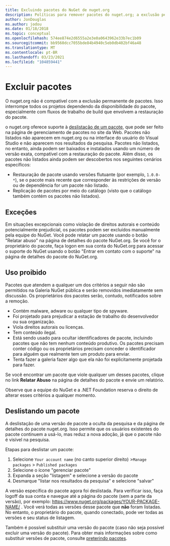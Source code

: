 ```yaml
---
title: Excluindo pacotes do NuGet de nuget.org
description: Políticas para remover pacotes do nuget.org; a exclusão permanente não é compatível, exceto quando os pacotes violam outras políticas.
author: JonDouglas
ms.author: jodou
ms.date: 01/18/2018
ms.topic: conceptual
ms.openlocfilehash: 574ee874e2d6555a2e3e0a0643962e33b7ec1b09
ms.sourcegitcommit: bb9560dcc7055bde84b4940c5eb0db402bf46a48
ms.translationtype: MT
ms.contentlocale: pt-BR
ms.lasthandoff: 03/23/2021
ms.locfileid: "104859441"
---
```

# <a name="deleting-packages"></a>Excluir pacotes

O nuget.org não é compatível com a exclusão permanente de pacotes. Isso interrompe todos os projetos dependendo da disponibilidade do pacote, especialmente com fluxos de trabalho de build que envolvem a restauração do pacote.

o nuget.org oferece suporte à [deslistação de um pacote](#unlisting-a-package), que pode ser feito na página de gerenciamento de pacotes no site da Web. Pacotes não listados não aparecem em nuget.org ou na interface do usuário do Visual Studio e não aparecem nos resultados da pesquisa. Pacotes não listados, no entanto, ainda podem ser baixados e instalados usando um número de versão exata, compatível com a restauração do pacote. Além disso, os pacotes não listados ainda podem ser descobertos nos seguintes cenários específicos:

- Restauração de pacote usando versões flutuante (por exemplo, `1.0.0-*`), se o pacote mais recente que corresponder às restrições de versão ou de dependência for um pacote não listado.
- Replicação de pacotes por meio do catálogo (visto que o catálogo também contém os pacotes não listados).

## <a name="exceptions"></a>Exceções

Em situações excepcionais como violação de direitos autorais e conteúdo potencialmente prejudicial, os pacotes podem ser excluídos manualmente pela equipe do NuGet. Você pode relatar um pacote usando o botão "Relatar abuso" na página de detalhes do pacote NuGet.org. Se você for o proprietário do pacote, faça logon em sua conta do NuGet.org para acessar o suporte do NuGet usando o botão "Entrar em contato com o suporte" na página de detalhes do pacote do NuGet.org.

## <a name="prohibited-use"></a>Uso proibido

Pacotes que atendem a qualquer um dos critérios a seguir não são permitidos na Galeria NuGet pública e serão removidos imediatamente sem discussão. Os proprietários dos pacotes serão, contudo, notificados sobre a remoção.

- Contém malware, adware ou qualquer tipo de spyware.
- Foi projetado para prejudicar a estação de trabalho do desenvolvedor ou sua organização.
- Viola direitos autorais ou licenças.
- Tem conteúdo ilegal.
- Está sendo usado para ocultar identificadores de pacote, incluindo pacotes que não tem nenhum conteúdo produtivo. Os pacotes precisam conter código ou os proprietários precisam conceder o identificador para alguém que realmente tem um produto para enviar.
- Tenta fazer a galeria fazer algo que ela não foi explicitamente projetada para fazer.

Se você encontrar um pacote que viole qualquer um desses pacotes, clique no link **Relatar Abuso** na página de detalhes do pacote e envie um relatório.

Observe que a equipe do NuGet e a .NET Foundation reserva o direito de alterar esses critérios a qualquer momento.

## <a name="unlisting-a-package"></a>Deslistando um pacote
A deslistação de uma versão de pacote a oculta da pesquisa e da página de detalhes do pacote nuget.org. Isso permite que os usuários existentes do pacote continuem a usá-lo, mas reduz a nova adoção, já que o pacote não é visível na pesquisa.

Etapas para deslistar um pacote:

1. Selecione `Your account name` (no canto superior direito) >`Manage packages` > `Published packages`
1. Selecione o ícone "gerenciar pacote"
1. Expanda a seção "listagem" e selecione a versão do pacote
1. Desmarque "listar nos resultados da pesquisa" e selecione "salvar"

A versão específica do pacote agora foi deslistada. Para verificar isso, faça logoff da sua conta e navegue até a página do pacote (sem a parte da versão), por exemplo: https://www.nuget.org/packages/YOUR-PACKAGE-NAME/ . Você verá todas as versões desse pacote que **não** foram listadas. No entanto, o proprietário do pacote, quando conectado, pode ver todas as versões e seu status de listagem.

Também é possível substituir uma versão do pacote (caso não seja possível excluir uma versão do pacote). Para obter mais informações sobre como substituir versões de pacote, consulte [preterindo pacotes](../deprecate-packages.md).
